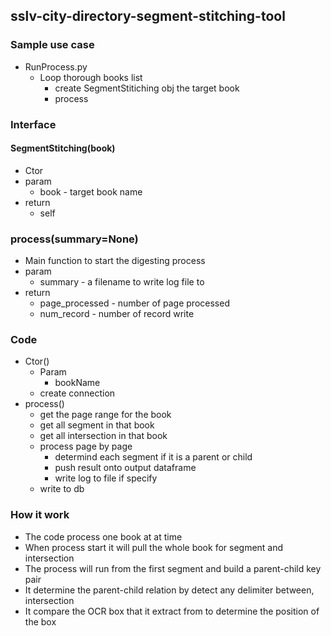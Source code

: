 ## sslv-city-directory-segment-stitching-tool

### Sample use case
- RunProcess.py
  - Loop thorough books list
    - create SegmentStitiching obj the target book
    - process

### Interface
#### SegmentStitching(book)
- Ctor
- param 
  - book - target book name
- return 
  - self

### process(summary=None)
- Main function to start the digesting process
- param
  - summary - a filename to write log file to
- return
  - page_processed - number of page processed
  - num_record - number of record write

### Code 
- Ctor()
  - Param
    - bookName
  - create connection
- process()
  - get the page range for the book
  - get all segment in that book
  - get all intersection in that book
  - process page by page 
    - determind each segment if it is a parent or child
    - push result onto output dataframe
    - write log to file if specify
  - write to db

### How it work
- The code process one book at at time
- When process start it will pull the whole book for segment and intersection
- The process will run from the first segment and build a parent-child key pair
- It determine the parent-child relation by detect any delimiter between, intersection
- It compare the OCR box that it extract from to determine the position of the box


